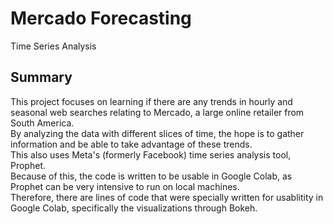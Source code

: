# Mercado Forecasting
Time Series Analysis

## Summary

This project focuses on learning if there are any trends in hourly and seasonal web searches relating to Mercado, a large online retailer from South America.  
By analyzing the data with different slices of time, the hope is to gather information and be able to take advantage of these trends.  
This also uses Meta's (formerly Facebook) time series analysis tool, Prophet.  
Because of this, the code is written to be usable in Google Colab, as Prophet can be very intensive to run on local machines.  
Therefore, there are lines of code that were specially written for usablitity in Google Colab, specifically the visualizations through Bokeh.
